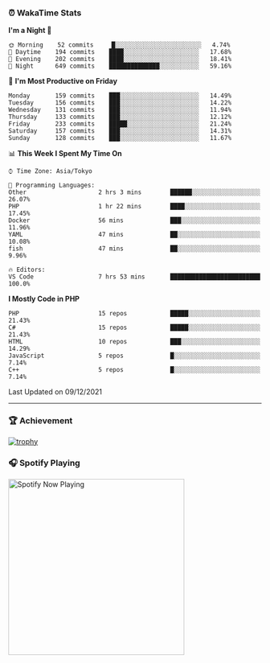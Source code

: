 ### ⏰ WakaTime Stats


<!--START_SECTION:waka-->
**I'm a Night 🦉** 

```text
🌞 Morning    52 commits     █░░░░░░░░░░░░░░░░░░░░░░░░   4.74% 
🌆 Daytime    194 commits    ████░░░░░░░░░░░░░░░░░░░░░   17.68% 
🌃 Evening    202 commits    ████░░░░░░░░░░░░░░░░░░░░░   18.41% 
🌙 Night      649 commits    ██████████████░░░░░░░░░░░   59.16%

```
📅 **I'm Most Productive on Friday** 

```text
Monday       159 commits    ███░░░░░░░░░░░░░░░░░░░░░░   14.49% 
Tuesday      156 commits    ███░░░░░░░░░░░░░░░░░░░░░░   14.22% 
Wednesday    131 commits    ███░░░░░░░░░░░░░░░░░░░░░░   11.94% 
Thursday     133 commits    ███░░░░░░░░░░░░░░░░░░░░░░   12.12% 
Friday       233 commits    █████░░░░░░░░░░░░░░░░░░░░   21.24% 
Saturday     157 commits    ███░░░░░░░░░░░░░░░░░░░░░░   14.31% 
Sunday       128 commits    ███░░░░░░░░░░░░░░░░░░░░░░   11.67%

```


📊 **This Week I Spent My Time On** 

```text
⌚︎ Time Zone: Asia/Tokyo

💬 Programming Languages: 
Other                    2 hrs 3 mins        ██████░░░░░░░░░░░░░░░░░░░   26.07% 
PHP                      1 hr 22 mins        ████░░░░░░░░░░░░░░░░░░░░░   17.45% 
Docker                   56 mins             ███░░░░░░░░░░░░░░░░░░░░░░   11.96% 
YAML                     47 mins             ██░░░░░░░░░░░░░░░░░░░░░░░   10.08% 
fish                     47 mins             ██░░░░░░░░░░░░░░░░░░░░░░░   9.96%

🔥 Editors: 
VS Code                  7 hrs 53 mins       █████████████████████████   100.0%

```

**I Mostly Code in PHP** 

```text
PHP                      15 repos            █████░░░░░░░░░░░░░░░░░░░░   21.43% 
C#                       15 repos            █████░░░░░░░░░░░░░░░░░░░░   21.43% 
HTML                     10 repos            ███░░░░░░░░░░░░░░░░░░░░░░   14.29% 
JavaScript               5 repos             █░░░░░░░░░░░░░░░░░░░░░░░░   7.14% 
C++                      5 repos             █░░░░░░░░░░░░░░░░░░░░░░░░   7.14%

```



 Last Updated on 09/12/2021
<!--END_SECTION:waka-->

---

### 🏆 Achievement

[![trophy](https://github-profile-trophy.vercel.app/?username=Slime-hatena&theme=flat&no-bg=true&no-frame=true&column=8)](https://github.com/ryo-ma/github-profile-trophy)

### 🎧 Spotify Playing

[<img src="https://spotify-now-playing-slime-hatena.vercel.app/api/spotify-playing" alt="Spotify Now Playing" width="350" />](https://open.spotify.com/user/slime_hatena)

<!--
**Slime-hatena/Slime-hatena** is a ✨ _special_ ✨ repository because its `README.md` (this file) appears on your GitHub profile.

Here are some ideas to get you started:

- 🔭 I’m currently working on ...
- 🌱 I’m currently learning ...
- 👯 I’m looking to collaborate on ...
- 🤔 I’m looking for help with ...
- 💬 Ask me about ...
- 📫 How to reach me: ...
- 😄 Pronouns: ...
- ⚡ Fun fact: ...
-->
